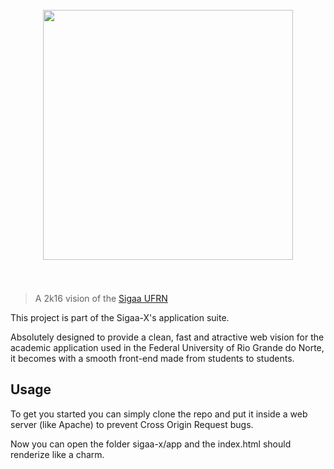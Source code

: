 <h1 align="center">
	<br>
	<img width="400" src="https://rawgit.com/topicos20152/WEB/master/app/assets%40admin/images/logo.png">
	<br>
	<br>
</h1>

> A 2k16 vision of the <a href="https://sigaa.ufrn.br/" target="_blank">Sigaa UFRN</a>

This project is part of the Sigaa-X's application suite.

Absolutely designed to provide a clean, fast and atractive web vision for the academic 
application used in the Federal University of Rio Grande do Norte, it becomes with a smooth 
front-end made from students to students.


## Usage

To get you started you can simply clone the repo and put it inside a web server (like Apache)
to prevent Cross Origin Request bugs.

Now you can open the folder sigaa-x/app and the index.html should renderize like a charm.

